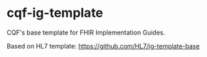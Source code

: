 # cqf-ig-template
CQF's base template for FHIR Implementation Guides.

Based on HL7 template: https://github.com/HL7/ig-template-base
